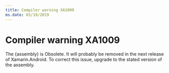 ```yaml
---
title: Compiler warning XA1009
ms.date: 03/19/2019
---
```

# Compiler warning XA1009

The {assembly} is Obsolete.  It will probably be removed in the next release of
Xamarin.Android.  To correct this issue, upgrade to the stated version of the
assembly.
